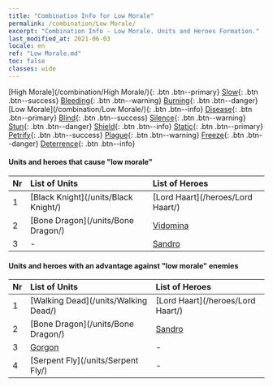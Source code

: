 ```yaml
---
title: "Combination Info for Low Morale"
permalink: /combination/Low Morale/
excerpt: "Combination Info - Low Morale. Units and Heroes Formation."
last_modified_at: 2021-06-03
locale: en
ref: "Low Morale.md"
toc: false
classes: wide
---
```


  [High Morale](/combination/High Morale/){: .btn .btn--primary} [Slow](/combination/Slow/){: .btn .btn--success} [Bleeding](/combination/Bleeding/){: .btn .btn--warning} [Burning](/combination/Burning/){: .btn .btn--danger} [Low Morale](/combination/Low Morale/){: .btn .btn--info} [Disease](/combination/Disease/){: .btn .btn--primary} [Blind](/combination/Blind/){: .btn .btn--success} [Silence](/combination/Silence/){: .btn .btn--warning} [Stun](/combination/Stun/){: .btn .btn--danger} [Shield](/combination/Shield/){: .btn .btn--info} [Static](/combination/Static/){: .btn .btn--primary} [Petrify](/combination/Petrify/){: .btn .btn--success} [Plague](/combination/Plague/){: .btn .btn--warning} [Freeze](/combination/Freeze/){: .btn .btn--danger} [Deterrence](/combination/Deterrence/){: .btn .btn--info} 


#### Units and heroes that cause \"low morale\"

  | Nr |  List of Units  | List of Heroes | 
  |:---|:----------------|:---------------| 
  | 1 | [Black Knight](/units/Black Knight/) | [Lord Haart](/heroes/Lord Haart/) |
  | 2 | [Bone Dragon](/units/Bone Dragon/) | [Vidomina](/heroes/Vidomina/) |
  | 3 | - | [Sandro](/heroes/Sandro/) |


#### Units and heroes with an advantage against \"low morale\" enemies

  | Nr |  List of Units  | List of Heroes | 
  |:---|:----------------|:---------------| 
  | 1 | [Walking Dead](/units/Walking Dead/) | [Lord Haart](/heroes/Lord Haart/) |
  | 2 | [Bone Dragon](/units/Bone Dragon/) | [Sandro](/heroes/Sandro/) |
  | 3 | [Gorgon](/units/Gorgon/) | - |
  | 4 | [Serpent Fly](/units/Serpent Fly/) | - |

